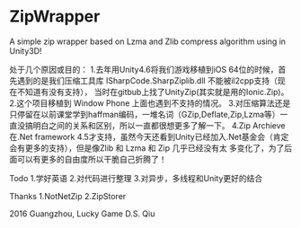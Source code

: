 # ZipWrapper
A simple zip wrapper based on Lzma and Zlib compress algorithm using in Unity3D!

处于几个原因或目的：
  1.去年用Unity4.6将我们游戏移植到iOS 64位的时候，首先遇到的是我们压缩工具库 ISharpCode.SharpZiplib.dll 不能被il2cpp支持（现在不知道有没有支持），
当时在gitbub上找了UnityZip(其实就是用的Ionic.Zip)。
  2.这个项目移植到 Window Phone 上面也遇到不支持的情况。
  3.对压缩算法还是只停留在以前课堂学到haffman编码，一堆名词（GZip,Deflate,Zip,Lzma等）一直没搞明白之间的关系和区别，所以一直都很想更多了解一下。
  4.Zip Archieve 在.Net framework 4.5才支持，虽然今天还看到Unity已经加入.Net基金会（肯定会有更多的支持），但是像Zlib 和 Lzma 和 Zip 几乎已经没有太
多变化了，为了后面可以有更多的自由度所以干脆自己折腾了！

Todo
  1.学好英语
  2.对代码进行整理
  3.对异步，多线程和Unity更好的结合

Thanks
  1.NotNetZip
  2.ZipStorer


2016 Guangzhou, Lucky Game
D.S. Qiu
